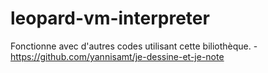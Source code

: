 # leopard-vm-interpreter

Fonctionne avec d'autres codes utilisant cette biliothèque.
-https://github.com/yannisamt/je-dessine-et-je-note
